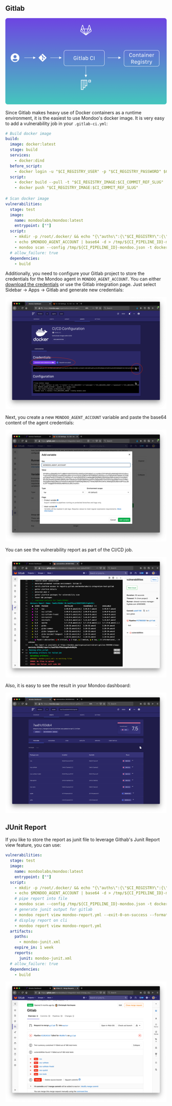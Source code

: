 ## Gitlab

![Illustration of Gitlab CI integration](./integration-gitlabci.png)

Since Gitlab makes heavy use of Docker containers as a runtime environment, it is the easiest to use Mondoo's docker image. It is very easy to add a vulnerability job in your `.gitlab-ci.yml`:

```yaml
# Build docker image
build:
  image: docker:latest
  stage: build
  services:
    - docker:dind
  before_script:
    - docker login -u "$CI_REGISTRY_USER" -p "$CI_REGISTRY_PASSWORD" $CI_REGISTRY
  script:
    - docker build --pull -t "$CI_REGISTRY_IMAGE:$CI_COMMIT_REF_SLUG" .
    - docker push "$CI_REGISTRY_IMAGE:$CI_COMMIT_REF_SLUG"

# Scan docker image
vulnerabilities:
  stage: test
  image:
    name: mondoolabs/mondoo:latest
    entrypoint: [""]
  script:
    - mkdir -p /root/.docker/ && echo "{\"auths\":{\"$CI_REGISTRY\":{\"username\":\"$CI_REGISTRY_USER\",\"password\":\"$CI_REGISTRY_PASSWORD\"}}}" > /root/.docker/config.json
    - echo $MONDOO_AGENT_ACCOUNT | base64 -d > /tmp/${CI_PIPELINE_ID}-mondoo.json
    - mondoo scan --config /tmp/${CI_PIPELINE_ID}-mondoo.json -t docker://${CI_REGISTRY_IMAGE}:${CI_COMMIT_REF_SLUG}
  # allow_failure: true
  dependencies:
    - build
```

Additionally, you need to configure your Gitlab project to store the credentials for the Mondoo agent in `MONDOO_AGENT_ACCOUNT`. You can either [download the credentials](../../agent/installation/registration) or use the Gitlab integration page. Just select Sidebar -> Apps -> Gitlab and generate new credentials:

![Generate Gitlab agent credentials in Mondoo](./mondoo-cicd-gitlab-config-token.png)

Next, you create a new `MONDOO_AGENT_ACCOUNT` variable and paste the base64 content of the agent credentials:

![Paste the configuration in Gitlab CI environment variables](./mondoo-cicd-gitlab-config.png)

You can see the vulnerability report as part of the CI/CD job.

![Run a mondoo scan in Gitlab](./mondoo-cicd-gitlab-result-text.png)

Also, it is easy to see the result in your Mondoo dashboard:

![See report in Mondoo dashboard](./mondoo-cicd-gitlab-result-dashboard.png)


## JUnit Report

If you like to store the report as junit file to leverage Githab's Junit Report view feature, you can use:

```yaml
vulnerabilities:
  stage: test
  image:
    name: mondoolabs/mondoo:latest
    entrypoint: [""]
  script:
    - mkdir -p /root/.docker/ && echo "{\"auths\":{\"$CI_REGISTRY\":{\"username\":\"$CI_REGISTRY_USER\",\"password\":\"$CI_REGISTRY_PASSWORD\"}}}" > /root/.docker/config.json
    - echo $MONDOO_AGENT_ACCOUNT | base64 -d > /tmp/${CI_PIPELINE_ID}-mondoo.json
    # pipe report into file
    - mondoo scan --config /tmp/${CI_PIPELINE_ID}-mondoo.json -t docker://${CI_REGISTRY_IMAGE}:${CI_COMMIT_REF_SLUG} --exit-0-on-success --format yaml > mondoo-report.yml
    # generate junit output for gitlab
    - mondoo report view mondoo-report.yml --exit-0-on-success --format junit > mondoo-junit.xml
    # display report on cli
    - mondoo report view mondoo-report.yml
  artifacts:
    paths:
      - mondoo-junit.xml
    expire_in: 1 week
    reports:
      junit: mondoo-junit.xml
  # allow_failure: true
  dependencies:
    - build
```


![Mondoo Junit report Gitlab](./mondoo-cicd-gitlab-result-junit.png)